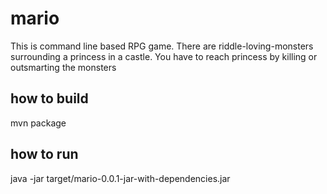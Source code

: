 # mario
This is command line based RPG game.
There are riddle-loving-monsters surrounding a princess in a castle.
You have to reach princess by killing or outsmarting the monsters

## how to build
mvn package

## how to run
java -jar target/mario-0.0.1-jar-with-dependencies.jar

